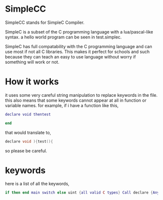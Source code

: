# SimpleCC

SimpleCC stands for SimpleC Compiler.

SimpleC is a subset of the C programming language with a lua/pascal-like syntax. 
a hello world program can be seen in test.simplec. 

SimpleC has full compatability with the C programming language and can use most if not all C libraries. 
This makes it perfect for schools and such because they can teach an easy to use language without worry if something will work or not.

# How it works

it uses some very careful string manipulation to replace keywords in the file. 
this also means that some keywords cannot appear at all in function or variable names.
for example, 
if i have a function like this,
```lua
declare void thentest

end
```
that would translate to,
```c
declare void ){test(){
```
so please be careful.

# keywords
here is a list of all the keywords,

```lua
if then end main switch else uint {all valid C types} Call declare {Any thing not listed here is the same way you do it in C}
```
